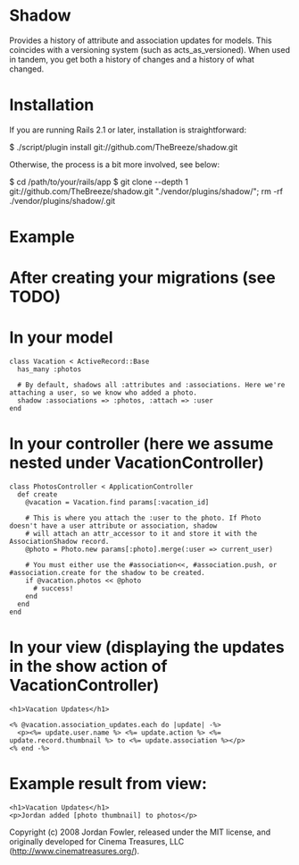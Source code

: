 Shadow
======

Provides a history of attribute and association updates for models. This coincides with a versioning system (such as acts_as_versioned). When used in tandem, you get both a history of changes and a history of what changed.

Installation
============

If you are running Rails 2.1 or later, installation is straightforward:

  $ ./script/plugin install git://github.com/TheBreeze/shadow.git


Otherwise, the process is a bit more involved, see below:

  $ cd /path/to/your/rails/app
  $ git clone --depth 1 git://github.com/TheBreeze/shadow.git "./vendor/plugins/shadow/"; rm -rf ./vendor/plugins/shadow/.git


Example
=======

  # After creating your migrations (see TODO)

  # In your model

    class Vacation < ActiveRecord::Base
      has_many :photos

      # By default, shadows all :attributes and :associations. Here we're attaching a user, so we know who added a photo.
      shadow :associations => :photos, :attach => :user
    end


  # In your controller (here we assume nested under VacationController)

    class PhotosController < ApplicationController
      def create
        @vacation = Vacation.find params[:vacation_id]
  
        # This is where you attach the :user to the photo. If Photo doesn't have a user attribute or association, shadow
        # will attach an attr_accessor to it and store it with the AssociationShadow record.
        @photo = Photo.new params[:photo].merge(:user => current_user)
  
        # You must either use the #association<<, #association.push, or #association.create for the shadow to be created.
        if @vacation.photos << @photo
          # success!
        end
      end
    end

  # In your view (displaying the updates in the show action of VacationController)

    <h1>Vacation Updates</h1>

    <% @vacation.association_updates.each do |update| -%>
      <p><%= update.user.name %> <%= update.action %> <%= update.record.thumbnail %> to <%= update.association %></p>
    <% end -%>

  # Example result from view:

    <h1>Vacation Updates</h1>
    <p>Jordan added [photo thumbnail] to photos</p>

Copyright (c) 2008 Jordan Fowler, released under the MIT license, and originally developed for Cinema Treasures, LLC (http://www.cinematreasures.org/).
